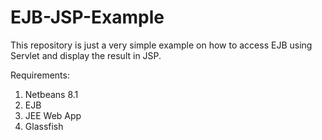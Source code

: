 # EJB-JSP-Example

This repository is just a very simple example on how to access EJB using Servlet and display the result in JSP.

Requirements:

1. Netbeans 8.1
2. EJB
3. JEE Web App
4. Glassfish
